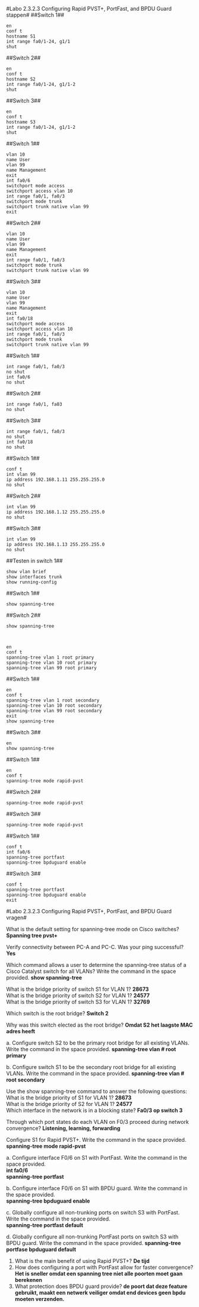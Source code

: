 #Labo 2.3.2.3 Configuring Rapid PVST+, PortFast, and BPDU Guard stappen#
##Switch 1##

    en
    conf t
    hostname S1
    int range fa0/1-24, g1/1
    shut

##Switch 2##

    en 
    conf t
    hostname S2
    int range fa0/1-24, g1/1-2
    shut

##Switch 3##

    en
    conf t
    hostname S3
    int range fa0/1-24, g1/1-2
    shut



##Switch 1##

    vlan 10
    name User
    vlan 99
    name Management
    exit
    int fa0/6
    switchport mode access
    switchport access vlan 10
    int range fa0/1, fa0/3
    switchport mode trunk
    switchport trunk native vlan 99
    exit


##Switch 2##

    vlan 10
    name User
    vlan 99
    name Management
    exit
    int range fa0/1, fa0/3
    switchport mode trunk
    switchport trunk native vlan 99


##Switch 3##

    vlan 10
    name User
    vlan 99
    name Management
    exit
    int fa0/18
    switchport mode access
    switchport access vlan 10
    int range fa0/1, fa0/3
    switchport mode trunk
    switchport trunk native vlan 99


##Switch 1##

    int range fa0/1, fa0/3
    no shut
    int fa0/6
    no shut


##Switch 2##

    int range fa0/1, fa03
    no shut


##Switch 3##

    int range fa0/1, fa0/3
    no shut
    int fa0/18
    no shut
    

##Switch 1##

    conf t
    int vlan 99
    ip address 192.168.1.11 255.255.255.0
    no shut


##Switch 2##

    int vlan 99
    ip address 192.168.1.12 255.255.255.0
    no shut


##Switch 3##

    int vlan 99
    ip address 192.168.1.13 255.255.255.0
    no shut


##Testen in switch 1##

    show vlan brief
    show interfaces trunk
    show running-config

##Switch 1##

    show spanning-tree

##Switch 2##

    show spanning-tree



    en 
    conf t
    spanning-tree vlan 1 root primary
    spanning-tree vlan 10 root primary
    spanning-tree vlan 99 root primary


##Switch 1##

    en
    conf t
    spanning-tree vlan 1 root secondary
    spanning-tree vlan 10 root secondary
    spanning-tree vlan 99 root secondary
    exit
    show spanning-tree

##Switch 3##

    en 
    show spanning-tree

##Switch 1##

    en 
    conf t
    spanning-tree mode rapid-pvst

##Switch 2##

    spanning-tree mode rapid-pvst

##Switch 3##
    
    spanning-tree mode rapid-pvst

##Switch 1##

    conf t
    int fa0/6
    spanning-tree portfast
    spanning-tree bpduguard enable

##Switch 3##

    conf t
    spanning-tree portfast 
    spanning-tree bpduguard enable
    exit

#Labo 2.3.2.3 Configuring Rapid PVST+, PortFast, and BPDU Guard vragen#

What is the default setting for spanning-tree mode on Cisco switches? **Spanning tree pvst+**

Verify connectivity between PC-A and PC-C. Was your ping successful? **Yes**

Which command allows a user to determine the spanning-tree status of a Cisco Catalyst switch for all VLANs? Write the command in the space provided. **show spanning-tree**

What is the bridge priority of switch S1 for VLAN 1? **28673**<br>
What is the bridge priority of switch S2 for VLAN 1? **24577** <br>
What is the bridge priority of switch S3 for VLAN 1? **32769**

Which switch is the root bridge? **Switch 2**

Why was this switch elected as the root bridge? **Omdat S2 het laagste MAC adres heeft**

a. Configure switch S2 to be the primary root bridge for all existing VLANs. Write the command in the space provided. **spanning-tree vlan # root primary**

b. Configure switch S1 to be the secondary root bridge for all existing VLANs. Write the command in the space provided. **spanning-tree vlan # root secondary**

Use the show spanning-tree command to answer the following questions:
What is the bridge priority of S1 for VLAN 1? **28673**<br>
What is the bridge priority of S2 for VLAN 1? **24577** <br>
Which interface in the network is in a blocking state? **Fa0/3 op switch 3**

Through which port states do each VLAN on F0/3 proceed during network convergence? **Listening, learning, forwarding**

Configure S1 for Rapid PVST+. Write the command in the space provided. **spanning-tree mode rapid-pvst**

a. Configure interface F0/6 on S1 with PortFast. Write the command in the space provided. <br>**int fa0/6<br>**
**spanning-tree portfast**

b. Configure interface F0/6 on S1 with BPDU guard. Write the command in the space provided. <br>
**spanning-tree bpduguard enable**

c. Globally configure all non-trunking ports on switch S3 with PortFast. Write the command in the space provided.<br>
**spanning-tree portfast default**

d. Globally configure all non-trunking PortFast ports on switch S3 with BPDU guard. Write the command in the space provided.
**spanning-tree portfase bpduguard default**


1. What is the main benefit of using Rapid PVST+? **De tijd**
2. How does configuring a port with PortFast allow for faster convergence? **Het is sneller omdat een spanning tree niet alle poorten moet gaan berekenen**
3. What protection does BPDU guard provide? **de poort dat deze feature gebruikt, maakt een netwerk veiliger omdat end devices geen bpdu moeten verzenden.**
